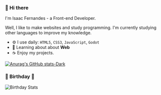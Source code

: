 ### 🌸 Hi there

I'm Isaac Fernandes - a Front-end Developer.

Well, I like to make websites and study programming. I'm currently studying other languages to improve my knowledge.

- ⚙️ I use daily: `HTML5`, `CSS3`, `JavaScript`, `Godot`
- 🌷 Learning about about **Web**
- ☕ Enjoy my projects.

[![Anurag's GitHub stats-Dark](https://github-readme-stats.vercel.app/api?username=anuraghazra&show_icons=true&theme=dark#gh-dark-mode-only)](https://github.com/anuraghazra/github-readme-stats#gh-dark-mode-only)

### 🌸 Birthday 🌸


![Birthday Stats](https://bday-manas140.vercel.app/2010-04-09)
